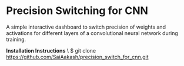 # Precision Switching for CNN

A simple interactive dashboard to switch precision of weights and activations for different layers of a convolutional neural network during training.

**Installation Instructions** \\
$ git clone https://github.com/SaiAakash/precision_switch_for_cnn.git    
